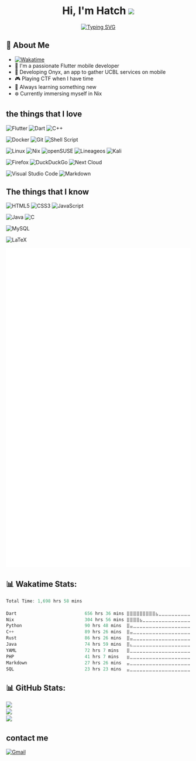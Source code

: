 

<h1 align="center"><b>Hi, I'm Hatch </b><img src="https://media.giphy.com/media/hvRJCLFzcasrR4ia7z/giphy.gif" width="35"></h1>

<p align="center">
<a href="https://git.io/typing-svg"><img src="https://readme-typing-svg.herokuapp.com?font=Fira+Code&pause=1000&color=F76215&random=false&width=435&lines=Hello+from+Hatch01+!+&hearts;;Polytech+Lyon+Informatic+Student;Self+Learner;CTF+Beginner;Learning+new+stuff+everytime;Love+to+contribute+to+public+project%3C3" alt="Typing SVG" /></a>
</p>

## 👋 About Me
- [![Wakatime](https://wakatime.com/badge/user/461c954a-eee6-42a2-9a5a-b6e2f0dfd155.svg)](https://wakatime.com/@461c954a-eee6-42a2-9a5a-b6e2f0dfd155)
- 🚀 I'm a passionate Flutter mobile developer
- 📱 Developing Onyx, an app to gather UCBL services on mobile
- 🎮 Playing CTF when I have time
- 🌱 Always learning something new
- ❄️ Currently immersing myself in Nix
## the things that I love

![Flutter](https://img.shields.io/badge/Flutter-%2302569B.svg?style=for-the-badge&logo=Flutter&logoColor=white)
![Dart](https://img.shields.io/badge/dart-%230175C2.svg?style=for-the-badge&logo=dart&logoColor=white)
![C++](https://img.shields.io/badge/c++-%2300599C.svg?style=for-the-badge&logo=c%2B%2B&logoColor=white)

![Docker](https://img.shields.io/badge/docker-%230db7ed.svg?style=for-the-badge&logo=docker&logoColor=white)
![Git](https://img.shields.io/badge/git-%23F05033.svg?style=for-the-badge&logo=git&logoColor=white)
![Shell Script](https://img.shields.io/badge/shell_script-%23121011.svg?style=for-the-badge&logo=gnu-bash&logoColor=white)

![Linux](https://img.shields.io/badge/Linux-FCC624?style=for-the-badge&logo=linux&logoColor=black)
![Nix](https://img.shields.io/badge/NIX-5277C3.svg?style=for-the-badge&logo=NixOS&logoColor=white)
![openSUSE](https://img.shields.io/badge/openSUSE-%2364B345?style=for-the-badge&logo=openSUSE&logoColor=white)
![Lineageos](https://img.shields.io/badge/lineageos-167C80?style=for-the-badge&logo=lineageos&logoColor=white)
![Kali](https://img.shields.io/badge/Kali-268BEE?style=for-the-badge&logo=kalilinux&logoColor=white)

![Firefox](https://img.shields.io/badge/Firefox-FF7139?style=for-the-badge&logo=Firefox-Browser&logoColor=white)
![DuckDuckGo](https://img.shields.io/badge/duckduckgo-de5833?style=for-the-badge&logo=duckduckgo&logoColor=white)
![Next Cloud](https://img.shields.io/badge/Next%20Cloud-0B94DE?style=for-the-badge&logo=nextcloud&logoColor=white)

![Visual Studio Code](https://img.shields.io/badge/Visual%20Studio%20Code-0078d7.svg?style=for-the-badge&logo=visual-studio-code&logoColor=white)
![Markdown](https://img.shields.io/badge/markdown-%23000000.svg?style=for-the-badge&logo=markdown&logoColor=white)

## The things that I know

![HTML5](https://img.shields.io/badge/html5-%23E34F26.svg?style=for-the-badge&logo=html5&logoColor=white)
![CSS3](https://img.shields.io/badge/css3-%231572B6.svg?style=for-the-badge&logo=css3&logoColor=white)
![JavaScript](https://img.shields.io/badge/javascript-%23323330.svg?style=for-the-badge&logo=javascript&logoColor=%23F7DF1E)

![Java](https://img.shields.io/badge/java-%23ED8B00.svg?style=for-the-badge&logo=openjdk&logoColor=white)
![C](https://img.shields.io/badge/c-%2300599C.svg?style=for-the-badge&logo=c&logoColor=white)

![MySQL](https://img.shields.io/badge/mysql-%2300f.svg?style=for-the-badge&logo=mysql&logoColor=white)

![LaTeX](https://img.shields.io/badge/latex-%23008080.svg?style=for-the-badge&logo=latex&logoColor=white)

<p align="center">
  <a href="https://github.com/SuperSandro2000/">
    <img src="https://raw.githubusercontent.com/hatch01/hatch01/master/github-metrics.svg" />
  </a>
</p>

## 📊 Wakatime Stats:

<!--START_SECTION:waka-->

```dart
Total Time: 1,698 hrs 58 mins

Dart                          656 hrs 36 mins ⣿⣿⣿⣿⣿⣿⣿⣿⣿⣦⣀⣀⣀⣀⣀⣀⣀⣀⣀⣀⣀⣀⣀⣀⣀   38.26 %
Nix                           304 hrs 56 mins ⣿⣿⣿⣿⣦⣀⣀⣀⣀⣀⣀⣀⣀⣀⣀⣀⣀⣀⣀⣀⣀⣀⣀⣀⣀   17.77 %
Python                        90 hrs 48 mins  ⣿⣤⣀⣀⣀⣀⣀⣀⣀⣀⣀⣀⣀⣀⣀⣀⣀⣀⣀⣀⣀⣀⣀⣀⣀   05.29 %
C++                           89 hrs 26 mins  ⣿⣤⣀⣀⣀⣀⣀⣀⣀⣀⣀⣀⣀⣀⣀⣀⣀⣀⣀⣀⣀⣀⣀⣀⣀   05.21 %
Rust                          86 hrs 26 mins  ⣿⣤⣀⣀⣀⣀⣀⣀⣀⣀⣀⣀⣀⣀⣀⣀⣀⣀⣀⣀⣀⣀⣀⣀⣀   05.04 %
Java                          74 hrs 59 mins  ⣿⣄⣀⣀⣀⣀⣀⣀⣀⣀⣀⣀⣀⣀⣀⣀⣀⣀⣀⣀⣀⣀⣀⣀⣀   04.37 %
YAML                          72 hrs 7 mins   ⣿⣀⣀⣀⣀⣀⣀⣀⣀⣀⣀⣀⣀⣀⣀⣀⣀⣀⣀⣀⣀⣀⣀⣀⣀   04.20 %
PHP                           41 hrs 7 mins   ⣶⣀⣀⣀⣀⣀⣀⣀⣀⣀⣀⣀⣀⣀⣀⣀⣀⣀⣀⣀⣀⣀⣀⣀⣀   02.40 %
Markdown                      27 hrs 26 mins  ⣤⣀⣀⣀⣀⣀⣀⣀⣀⣀⣀⣀⣀⣀⣀⣀⣀⣀⣀⣀⣀⣀⣀⣀⣀   01.60 %
SQL                           23 hrs 23 mins  ⣤⣀⣀⣀⣀⣀⣀⣀⣀⣀⣀⣀⣀⣀⣀⣀⣀⣀⣀⣀⣀⣀⣀⣀⣀   01.36 %
```

<!--END_SECTION:waka-->

## 📊 GitHub Stats:
![](https://github-readme-stats.vercel.app/api?username=hatch01&theme=dark&hide_border=false&include_all_commits=false&count_private=true&refresh=true)<br/>
![](https://github-readme-streak-stats.herokuapp.com/?user=hatch01&theme=dark&hide_border=false&refresh=true)<br/>
![](https://github-profile-trophy.vercel.app/?username=hatch01&theme=radical&no-frame=false&no-bg=true&margin-w=4)



## contact me

[![Gmail](https://img.shields.io/badge/Gmail-D14836?style=for-the-badge&logo=gmail&logoColor=white)](mailto:eymericdechelette@gmail.com)

